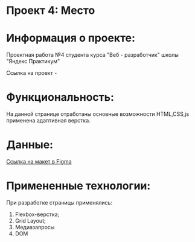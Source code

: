 # Проект 4: Место

# Информация о проекте:
Проектная работа №4 студента курса "Веб - разработчик" школы "Яндекс Практикум"

Ссылка на проект - 

# Функциональность:
На данной странице отработаны основные возможности HTML,CSS,js применена адаптивная верстка.

# Данные:
[Ссылка на макет в Figma](https://www.figma.com/file/2cn9N9jSkmxD84oJik7xL7/JavaScript.-Sprint-4?node-id=0%3A1)

# Примененные технологии:
При разработке страницы применялись:
1. Flexbox-верстка;
2. Grid Layout;
3. Медиазапросы
4. DOM

